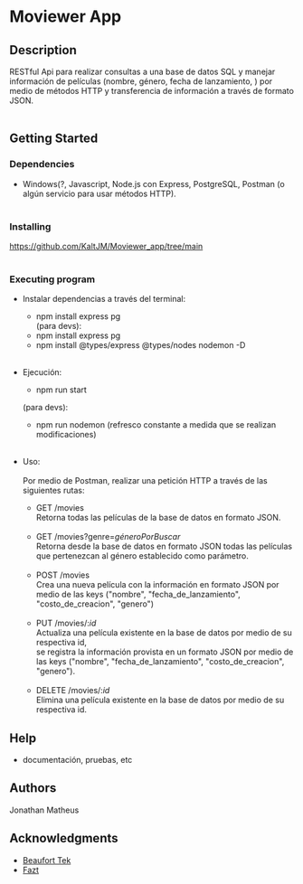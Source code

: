 # Moviewer App

## Description

RESTful Api para realizar consultas a una base de datos SQL y manejar información de películas (nombre, género, fecha de lanzamiento, ) por medio de métodos HTTP y transferencia de información a través de formato JSON. <br><br>
## Getting Started

### Dependencies

* Windows(?, Javascript, Node.js con Express, PostgreSQL, Postman (o algún servicio para usar métodos HTTP).<br><br>

### Installing

https://github.com/KaltJM/Moviewer_app/tree/main<br><br>

### Executing program

- Instalar dependencias a través del terminal:<br>
  - npm install express pg<br>
  (para devs):<br>
  - npm install express pg<br>
  - npm install  @types/express @types/nodes nodemon -D<br><br>


- Ejecución:<br>
   - npm run start

   (para devs):<br>
   - npm run nodemon (refresco constante a medida que se realizan modificaciones)<br><br>


- Uso:<br><br>
  Por medio de Postman, realizar una petición HTTP a través de las siguientes rutas:
  - GET /movies<br>
    Retorna todas las películas de la base de datos en formato JSON.<br><br>
  - GET /movies?genre=*géneroPorBuscar*<br>
    Retorna desde la base de datos en formato JSON todas las películas<br>que pertenezcan al género establecido como parámetro.<br><br>
  - POST /movies<br>
    Crea una nueva película con la información en formato JSON por medio de las keys ("nombre", "fecha_de_lanzamiento", "costo_de_creacion", "genero")<br><br>
  - PUT /movies/:*id*<br>
    Actualiza una película existente en la base de datos por medio de su respectiva id,<br>se registra la información provista en un formato JSON
    por medio de las keys ("nombre", "fecha_de_lanzamiento", "costo_de_creacion", "genero").<br><br>
  - DELETE /movies/:*id*<br>
    Elimina una película existente en la base de datos por medio de su respectiva id.<br>



## Help

- documentación, pruebas, etc<br>

## Authors
Jonathan Matheus<br>


## Acknowledgments

* [Beaufort Tek](github.com/austinbeaufort)
* [Fazt](faztweb.com)
